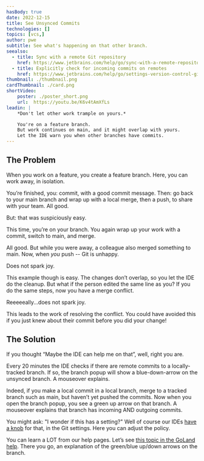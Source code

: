 ```yaml
---
hasBody: true
date: 2022-12-15
title: See Unsynced Commits
technologies: []
topics: [vcs,]
author: pwe
subtitle: See what's happening on that other branch.
seealso:
  - title: Sync with a remote Git repository
    href: https://www.jetbrains.com/help/go/sync-with-a-remote-repository.html
  - title: Explicitly check for incoming commits on remotes
    href: https://www.jetbrains.com/help/go/settings-version-control-git.html#d2aedc79
thumbnail: ./thumbnail.png
cardThumbnail: ./card.png
shortVideo:
    poster: ./poster_short.png
    url:  https://youtu.be/K6v4tAmXfLs
leadin: |
    *Don't let other work trample on yours.*    

    You're on a feature branch.
    But work continues on main, and it might overlap with yours.
    Let the IDE warn you when other branches have commits. 
---
```

## The Problem

When you work on a feature, you create a feature branch. 
Here, you can work away, in isolation.

You’re finished, you: commit, with a good commit message. 
Then: go back to your main branch and wrap up with a local merge, then a push, to share with your team. 
All good.

But: that was suspiciously easy.

This time, you’re on your branch. 
You again wrap up your work with a commit, switch to main, and merge.

All good. 
But while you were away, a colleague also merged something to main.
Now, when *you* push -- Git is unhappy.

Does not spark joy.

This example though is easy. 
The changes don’t overlap, so you let the IDE do the cleanup.
But what if the person edited the same line as you? 
If you do the same steps, now you have a merge conflict.

Reeeeeally...does not spark joy.

This leads to the work of resolving the conflict. 
You could have avoided this if you just knew about their commit before you did your change!

## The Solution

If you thought “Maybe the IDE can help me on that”, well, right you are.

Every 20 minutes the IDE checks if there are remote commits to a locally-tracked branch. 
If so, the branch popup will show a blue-down-arrow on the unsynced branch. 
A mouseover explains.

Indeed, if you make a local commit in a local branch, merge to a tracked branch such as main, but haven’t yet pushed the commits.
Now when you open the branch popup, you see a green up arrow on that branch. 
A mouseover explains that branch has incoming AND outgoing commits.


You might ask: "I wonder if this has a setting?"
Well of course our IDEs [have a knob](https://www.jetbrains.com/help/go/settings-version-control-git.html#d2aedc79) for that, in the Git settings. 
Here you can adjust the policy.

You can learn a LOT from our help pages. Let’s see [this topic in the GoLand help](https://www.jetbrains.com/help/go/sync-with-a-remote-repository.html). 
There you go, an explanation of the green/blue up/down arrows on the branch.
